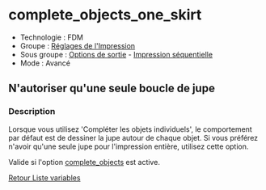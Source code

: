 # complete_objects_one_skirt

* Technologie : FDM
* Groupe : [Réglages de l'Impression](../print_settings/print_settings.md)
* Sous groupe : [Options de sortie](../print_settings/print_settings.md#options-de-sortie) - [Impression séquentielle](../print_settings/print_settings.md#impression-séquentielle)
* Mode : Avancé

## N'autoriser qu'une seule boucle de jupe

### Description

Lorsque vous utilisez 'Compléter les objets individuels', le comportement par défaut est de dessiner  la jupe autour de chaque objet. Si vous préférez n'avoir qu'une seule jupe pour l'impression entière, utilisez cette option.

Valide si l'option [complete_objects](complete_objects.md) est active.

[Retour Liste variables](variable_list.md)